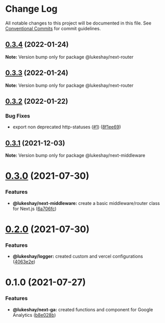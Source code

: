 # Change Log

All notable changes to this project will be documented in this file.
See [Conventional Commits](https://conventionalcommits.org) for commit guidelines.

## [0.3.4](https://github.com/LukeShay/npm/compare/v0.3.3...v0.3.4) (2022-01-24)

**Note:** Version bump only for package @lukeshay/next-router

## [0.3.3](https://github.com/LukeShay/npm/compare/v0.3.2...v0.3.3) (2022-01-24)

**Note:** Version bump only for package @lukeshay/next-router

## [0.3.2](https://github.com/LukeShay/npm/compare/v0.3.0...v0.3.2) (2022-01-22)

### Bug Fixes

- export non deprecated http-statuses ([#1](https://github.com/LukeShay/npm/issues/1)) ([8f1ee69](https://github.com/LukeShay/npm/commit/8f1ee69221ab2c70af10337ead58eef6b4189995))

## [0.3.1](https://github.com/LukeShay/npm/compare/v0.3.0...v0.3.1) (2021-12-03)

**Note:** Version bump only for package @lukeshay/next-middleware

# [0.3.0](https://github.com/LukeShay/npm/compare/v0.2.0...v0.3.0) (2021-07-30)

### Features

- **@lukeshay/next-middleware:** create a basic middleware/router class for Next.js ([6a706fc](https://github.com/LukeShay/npm/commit/6a706fcbd47a36a36fea46d4889e0f0dbdff800f))

# [0.2.0](https://github.com/LukeShay/npm/compare/v0.1.0...v0.2.0) (2021-07-30)

### Features

- **@lukeshay/logger:** created custom and vercel configurations ([4063e2e](https://github.com/LukeShay/npm/commit/4063e2e9e65d675f7db56d309f90118957f57a1d))

# 0.1.0 (2021-07-27)

### Features

- **@lukeshay/next-ga:** created functions and component for Google Analytics ([b8e028b](https://github.com/LukeShay/npm/commit/b8e028b25e54dbcfd4e14f3ac6bb196d327d73ff))
